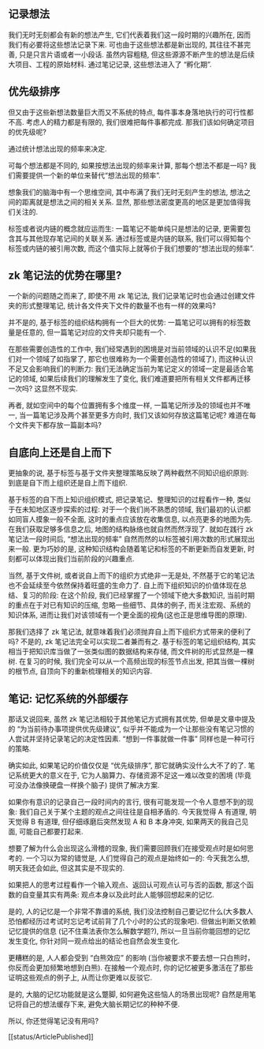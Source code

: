 ## 记录想法

我们无时无刻都会有新的想法产生, 它们代表着我们这一段时期的兴趣所在, 因而我们有必要将这些想法记录下来. 可也由于这些想法都是新出现的, 其往往不甚完善, 只是只言片语或者一小段话. 虽然内容粗糙, 但这些源源不断产生的想法是后续大项目、工程的原始材料.
通过笔记记录, 这些想法进入了 “孵化期”.

## 优先级排序

但又由于这些新想法数量巨大而又不系统的特点, 每件事本身落地执行的可行性都不高. 考虑人的精力都是有限的, 我们很难把每件事都完成. 那我们该如何确定项目的优先级呢?

通过统计想法出现的频率来决定.

可每个想法都是不同的, 如果按想法出现的频率来计算, 那每个想法不都是一吗? 我们需要提供一个新的单位来替代“想法出现的频率”.

想象我们的脑海中有一个思维空间, 其中布满了我们无时无刻产生的想法, 想法之间的距离就是想法之间的相关关系. 显然, 那些想法密度更高的地区是更加值得我们关注的.

标签或者说内链的概念就应运而生: 一篇笔记不能单纯只是想法的记录, 更需要包含其与其他现存笔记间的关联关系. 通过标签或是内链的联系, 我们可以得知每个标签或内链的被引用次数, 而这个值实际上就等价于我们想要的“想法出现的频率”.

## zk 笔记法的优势在哪里?

一个新的问题随之而来了, 即使不用 zk 笔记法, 我们记录笔记时也会通过创建文件夹的形式整理笔记, 统计各文件夹下文件的数量不也有一样的效果吗?

并不是的, 基于标签的组织结构拥有一个巨大的优势: 一篇笔记可以拥有的标签数量是任意的, 但一篇笔记对应的文件夹却只能有一个.

在那些需要创造性的工作中, 我们经常遇到的困境是对当前领域的认识不足(如果我们对一个领域了如指掌了, 那它也很难称为一个需要创造性的领域了), 而这种认识不足又会影响我们的判断力: 我们无法确定当前为笔记定义的领域一定是最适合笔记的领域, 如果后续我们的理解发生了变化, 我们难道要把所有相关文件都再迁移一次吗? 这显然不现实.

再者, 就如空间中的每个位置拥有多个维度一样, 一篇笔记所涉及的领域也并不唯一, 当一篇笔记涉及两个甚至更多方向时, 我们又该如何存放这篇笔记呢? 难道在每个文件夹下都存放一篇副本吗?

## 自底向上还是自上而下

更抽象的说, 基于标签与基于文件夹整理策略反映了两种截然不同知识组织原则: 到底是自下而上组织还是自上而下组织.

基于标签的自下而上知识组织模式, 把记录笔记、整理知识的过程看作一种, 类似于在未知地区逐步探索的过程: 对于一个我们尚不熟悉的领域, 我们最初的认识都如同盲人摸象一般不全面, 这时的重点应该放在收集信息, 以点亮更多的地图为先. 在我们获取足够多信息之后, 地图的结构脉络也就自然而然浮现了. 就如在践行 zk 笔记法一段时间后, “想法出现的频率” 自然而然的以标签被引用次数的形式展现出来一般. 更为巧妙的是, 这种知识结构会随着笔记和标签的不断更新而自发更新, 时刻都可以体现出我们当前阶段的兴趣重点.

当然, 基于文件树, 或者说自上而下的组织方式绝非一无是处, 不然基于它的笔记法也不会延续至今依然保持着旺盛的生命力了. 自上而下组织知识的价值体现在总结、复习的阶段: 在这个阶段, 我们已经掌握了一个领域下绝大多数知识, 当前时期的重点在于对已有知识的压缩, 忽略一些细节、具体的例子, 而关注宏观、系统的知识体系, 进而让我们对该领域有一个更全面的视角(这也正是思维导图的原理).

那我们选择了 zk 笔记法, 就意味着我们必须抛弃自上而下组织方式带来的便利了吗? 不是的, zk 笔记法完全可以实现二者兼而有之. 基于标签的笔记组织结构, 其实相当于把知识库当做了一张类似图的数据结构来存储, 而文件树的形式显然是一棵树. 在复习的时候, 我们完全可以从一个高频出现的标签节点出发, 把其当做一棵树的根节点, 自顶向下的重新梳理相关的知识内容.

## 笔记: 记忆系统的外部缓存

那话又说回来, 虽然 zk 笔记法相较于其他笔记方式拥有其优势, 但单是文章中提及的 “为当前待办事项提供优先级建议”, 似乎并不能成为一个让那些没有笔记习惯的人尝试并坚持记录笔记的决定性因素. “想到一件事就做一件事” 同样也是一种可行的策略.

确实如此, 如果笔记的价值仅仅是 “优先级排序”, 那它就确实没什么大不了的了. 笔记系统更大的意义在于, 它为人脑算力、存储资源不足这一难以改变的困境 (毕竟可没办法像换硬盘一样换个脑子) 提供了解决方案.

如果你有意识的记录自己一段时间内的言行, 很有可能发现一个令人意想不到的现象: 我们自己关于某个主题的观点之间往往是自相矛盾的. 今天我觉得 A 有道理, 明天觉得 B 有道理, 但仔细琢磨后突然发现 A 和 B 本身冲突, 如果两天的我自己见面, 可能自己都要打起来.

想要了解为什么会出现这么滑稽的现象, 我们需要回顾我们在接受观点时是如何思考的. 一个习以为常的错觉是, 人们觉得自己的观点是始终如一的: 今天我怎么想, 明天我还会如此, 但这其实是不现实的.

如果把人的思考过程看作一个输入观点、返回认可观点认可与否的函数, 那这个函数的自变量其实有两条: 观点本身以及此时此人能够回想起来的记忆.

是的, 人的记忆是一个非常不靠谱的系统, 我们没法控制自己要记忆什么(大多数人恐怕都经历过考试时忘记考试前背了几个小时的公式的现象吧). 但做出判断又依赖记忆提供的信息 (记不住乘法表你怎么解数学题?), 所以一旦当前你能回想的记忆发生变化, 你针对同一观点给出的结论也自然会发生变化.

更糟糕的是, 人人都会受到 “白熊效应” 的影响 (当你被要求不要去想一只白熊时，你反而会更加频繁地想到白熊). 在接触一个观点时, 你的记忆被更多激活在了那些证明这些观点的例子上, 从而让你更难以反驳它.

是的, 大脑的记忆功能就是这么蹩脚, 如何避免这些恼人的场景出现呢? 自然是用笔记将自己的想法缓存下来, 避免大脑长期记忆的种种不便.

所以, 你还觉得笔记没有用吗?

[[status/ArticlePublished]]
